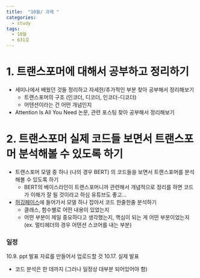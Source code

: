 ```yaml
---
title:  "10월/ 과제 "
categories:
  - study
tags:
  - 10월
  - 631호 
---
```


# 1. 트랜스포머에 대해서 공부하고 정리하기 
* 세미나에서 배웠던 것들 정리하고 자세한/추가적인 부분 찾아 공부해서 정리해보기
  - 트랜스포머의 구조 (인코더, 디코더, 인코더-디코더) 
  - 어텐션이라는 건 어떤 개념인지 
* Attention Is All You Need 논문, 관련 포스팅 찾아 공부해서 정리해보기
  
# 2. 트랜스포머 실제 코드들 보면서 트랜스포머 분석해볼 수 있도록 하기 
* 트랜스포머 모델 중 하나 (나의 경우 BERT) 의 코드들을 보면서 트랜스포머를 분석해볼 수 있도록 하기
  - BERT의 베이스라인이 트랜스포머니까 관련해서 개념적으로 정리를 하면 코드가 이해가 잘 될 것이라고 하심 유튜브도 좋고... 
* [허깅페이스](huggingface/transformer/src/transformers/models)에 들어가서 모델 하나 잡아서 코드 한줄한줄 분석하기
  - 클래스, 함수별로 어떤 내용이 있었는지
  - 어떤 부분이 제일 중요하다고 생각했는지, 핵심이 되는 게 어떤 부분이었는지 (ex. 멀티헤더의 경우 어텐션 스코어를 내는 부분) 

### 일정
10.9. ppt 발표 자료를 만들어서 업로드할 것 
10.17. 실제 발표   
- 코드 분석은 한 데까지 (그러나 일정상 대부분 되어있어야 함)



